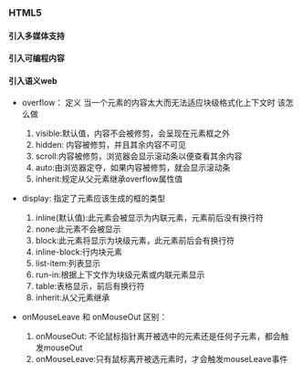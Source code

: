 ### HTML5

#### 引入多媒体支持

#### 引入可编程内容

#### 引入语义web

* overflow： 定义 当一个元素的内容太大而无法适应块级格式化上下文时 该怎么做

  1. visible:默认值，内容不会被修剪，会呈现在元素框之外
  2. hidden: 内容被修剪，并且其余内容不可见
  3. scroll:内容被修剪，浏览器会显示滚动条以便查看其余内容
  4. auto:由浏览器定夺，如果内容被修剪，就会显示滚动条
  5. inherit:规定从父元素继承overflow属性值
* display: 指定了元素应该生成的框的类型

  1. inline(默认值):此元素会被显示为内联元素，元素前后没有换行符
  2. none:此元素不会被显示
  3. block:此元素将显示为块级元素，此元素前后会有换行符
  4. inline-block:行内块元素
  5. list-item:列表显示
  6. run-in:根据上下文作为块级元素或内联元素显示
  7. table:表格显示，前后有换行符
  8. inherit:从父元素继承
* onMouseLeave 和 onMouseOut 区别：
  1. onMouseOut: 不论鼠标指针离开被选中的元素还是任何子元素，都会触发mouseOut
  2. onMouseLeave:只有鼠标离开被选元素时，才会触发mouseLeave事件
